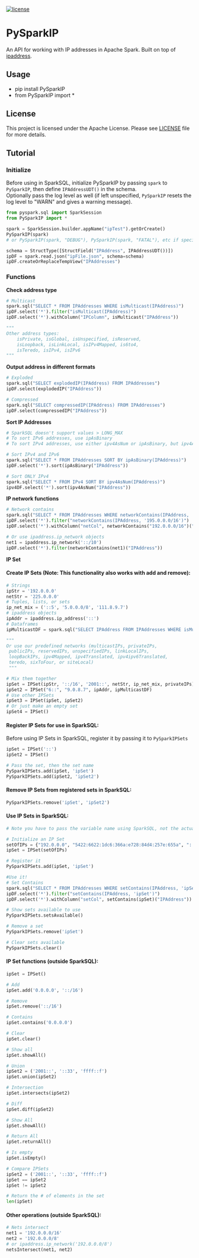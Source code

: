 [![license](https://img.shields.io/badge/license-Apache_2.0-blue.svg)](https://github.com/jshalaby510/PySparkIP/blob/main/LICENSE)

# PySparkIP
An API for working with IP addresses in Apache Spark. Built on top of [ipaddress](https://docs.python.org/3/library/ipaddress.html).

## Usage
  * pip install PySparkIP
  * from PySparkIP import *

## License
This project is licensed under the Apache License. Please see [LICENSE](LICENSE) file for more details.

## Tutorial
### Initialize
Before using in SparkSQL, initialize PySparkIP by passing `spark` to `PySparkIP`, 
then define `IPAddressUDT()` in the schema.
<br/>
Optionally pass the log level as well (if left unspecified, `PySparkIP` resets 
the log level to "WARN" and gives a warning message).
```python
from pyspark.sql import SparkSession
from PySparkIP import *

spark = SparkSession.builder.appName("ipTest").getOrCreate()
PySparkIP(spark)
# or PySparkIP(spark, "DEBUG"), PySparkIP(spark, "FATAL"), etc if specifying a log level

schema = StructType([StructField("IPAddress", IPAddressUDT())])
ipDF = spark.read.json("ipFile.json", schema=schema)
ipDF.createOrReplaceTempView("IPAddresses")
```

### Functions
**Check address type**
```python
# Multicast
spark.sql("SELECT * FROM IPAddresses WHERE isMulticast(IPAddress)")
ipDF.select('*').filter("isMulticast(IPAddress)")
ipDF.select('*').withColumn("IPColumn", isMulticast("IPAddress"))

"""
Other address types:
    isPrivate, isGlobal, isUnspecified, isReserved, 
    isLoopback, isLinkLocal, isIPv4Mapped, is6to4, 
    isTeredo, isIPv4, isIPv6
"""
```

**Output address in different formats**
```python
# Exploded
spark.sql("SELECT explodedIP(IPAddress) FROM IPAddresses")
ipDF.select(explodedIP("IPAddress"))

# Compressed
spark.sql("SELECT compressedIP(IPAddress) FROM IPAddresses")
ipDF.select(compressedIP("IPAddress"))
```

**Sort IP Addresses**
```python
# SparkSQL doesn't support values > LONG_MAX
# To sort IPv6 addresses, use ipAsBinary
# To sort IPv4 addresses, use either ipv4AsNum or ipAsBinary, but ipv4AsNum is more efficient

# Sort IPv4 and IPv6
spark.sql("SELECT * FROM IPAddresses SORT BY ipAsBinary(IPAddress)")
ipDF.select('*').sort(ipAsBinary("IPAddress"))

# Sort ONLY IPv4
spark.sql("SELECT * FROM IPv4 SORT BY ipv4AsNum(IPAddress)")
ipv4DF.select('*').sort(ipv4AsNum("IPAddress"))
```

**IP network functions**
```python
# Network contains
spark.sql("SELECT * FROM IPAddresses WHERE networkContains(IPAddress, '195.0.0.0/16')")
ipDF.select('*').filter("networkContains(IPAddress, '195.0.0.0/16')")
ipDF.select('*').withColumn("netCol", networkContains("192.0.0.0/16")("IPAddress"))

# Or use ipaddress.ip_network objects
net1 = ipaddress.ip_network('::/10')
ipDF.select('*').filter(networkContains(net1)("IPAddress"))
```

**IP Set**
#### Create IP Sets (Note: This functionality also works with add and remove):
```python
# Strings
ipStr = '192.0.0.0'
netStr = '225.0.0.0'
# Tuples, lists, or sets
ip_net_mix = ('::5', '5.0.0.0/8', '111.8.9.7')
# ipaddress objects
ipAddr = ipaddress.ip_address('::')
# Dataframes
ipMulticastDF = spark.sql("SELECT IPAddress FROM IPAddresses WHERE isMulticast(IPAddress)")

""" 
Or use our predefined networks (multicastIPs, privateIPs, 
 publicIPs, reservedIPs, unspecifiedIPs, linkLocalIPs, 
 loopBackIPs, ipv4Mapped, ipv4Translated, ipv4ipv6Translated,
 teredo, sixToFour, or siteLocal)
 """

# Mix them together
ipSet = IPSet(ipStr, '::/16', '2001::', netStr, ip_net_mix, privateIPs)
ipSet2 = IPSet("6::", "9.0.8.7", ipAddr, ipMulticastDF)
# Use other IPSets
ipSet3 = IPSet(ipSet, ipSet2)
# Or just make an empty set
ipSet4 = IPSet()
```
#### Register IP Sets for use in SparkSQL:
Before using IP Sets in SparkSQL, register it by passing it to `PySparkIPSets`
```python
ipSet = IPSet('::')
ipSet2 = IPSet()

# Pass the set, then the set name
PySparkIPSets.add(ipSet, 'ipSet')
PySparkIPSets.add(ipSet2, 'ipSet2')
```
#### Remove IP Sets from registered sets in SparkSQL:
```python
PySparkIPSets.remove('ipSet', 'ipSet2')
```

#### Use IP Sets in SparkSQL:
```python
# Note you have to pass the variable name using SparkSQL, not the actual variable

# Initialize an IP Set
setOfIPs = {"192.0.0.0", "5422:6622:1dc6:366a:e728:84d4:257e:655a", "::"}
ipSet = IPSet(setOfIPs)

# Register it
PySparkIPSets.add(ipSet, 'ipSet')

#Use it!
# Set Contains
spark.sql("SELECT * FROM IPAddresses WHERE setContains(IPAddress, 'ipSet')")
ipDF.select('*').filter("setContains(IPAddress, 'ipSet')")
ipDF.select('*').withColumn("setCol", setContains(ipSet)("IPAddress"))

# Show sets available to use
PySparkIPSets.setsAvailable()

# Remove a set
PySparkIPSets.remove('ipSet')

# Clear sets available
PySparkIPSets.clear()
```

#### IP Set functions (outside SparkSQL):
```python
ipSet = IPSet()

# Add
ipSet.add('0.0.0.0', '::/16')

# Remove
ipSet.remove('::/16')

# Contains
ipSet.contains('0.0.0.0')

# Clear
ipSet.clear()

# Show all
ipSet.showAll()

# Union
ipSet2 = ('2001::', '::33', 'ffff::f')
ipSet.union(ipSet2)

# Intersection
ipSet.intersects(ipSet2)

# Diff
ipSet.diff(ipSet2)

# Show All
ipSet.showAll()

# Return All
ipSet.returnAll()

# Is empty
ipSet.isEmpty()

# Compare IPSets
ipSet2 = ('2001::', '::33', 'ffff::f')
ipSet == ipSet2
ipSet != ipSet2

# Return the # of elements in the set
len(ipSet)
```
#### Other operations (outside SparkSQL):
```python
# Nets intersect
net1 = '192.0.0.0/16'
net2 = '192.0.0.0/8'
# or ipaddress.ip_network('192.0.0.0/8')
netsIntersect(net1, net2)
```
